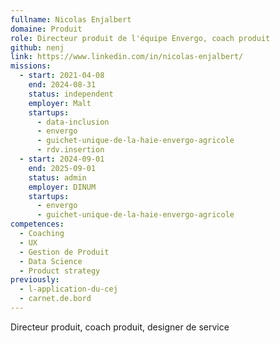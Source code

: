 ```yaml
---
fullname: Nicolas Enjalbert
domaine: Produit
role: Directeur produit de l'équipe Envergo, coach produit
github: nenj
link: https://www.linkedin.com/in/nicolas-enjalbert/
missions:
  - start: 2021-04-08
    end: 2024-08-31
    status: independent
    employer: Malt
    startups:
      - data-inclusion
      - envergo
      - guichet-unique-de-la-haie-envergo-agricole
      - rdv.insertion
  - start: 2024-09-01
    end: 2025-09-01
    status: admin
    employer: DINUM
    startups:
      - envergo
      - guichet-unique-de-la-haie-envergo-agricole
competences:
  - Coaching
  - UX
  - Gestion de Produit
  - Data Science
  - Product strategy
previously:
  - l-application-du-cej
  - carnet.de.bord
---
```

Directeur produit, coach produit, designer de service